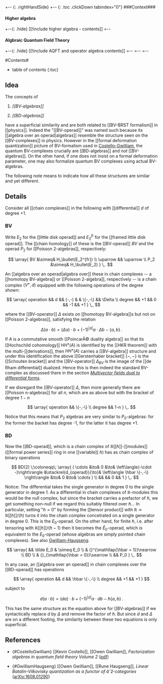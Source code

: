 
+-- {: .rightHandSide}
+-- {: .toc .clickDown tabindex="0"}
###Context###
#### Higher algebra
+--{: .hide}
[[!include higher algebra - contents]]
=--
#### Algbraic Quantum Field Theory
+--{: .hide}
[[!include AQFT and operator algebra contents]]
=--
=--
=--


#Contents#
* table of contents
{:toc}


## Idea

The concepts of

1. _[[BV-algebras]]_  

1. _[[BD-algebras]]_ 

have a superficial similarity and are both related to [[BV-BRST formalism]] in [[physics]]. Indeed the "[[BV-operad]]" was named such because its [[algebra over an operad|algebras]] resemble the structure seen on the [[BV-complexes]] in physics. However in the [[formal deformation quantization]] picture of BV-formalism used in [Costello-Gwilliam](#CostelloGwilliam), the quantum BV-complexes crucially are [[BD-algebras]] and _not_ [[BV-algebras]]. On the other hand, if one does not insist on a formal deformation parameter, one may also formalize quantum BV complexes using actual BV-algebras.

The following note means to indicate how all these structures are similar and yet different.

## Details

Consider all [[chain complexes]] in the following with [[differential]] $d$ of degree +1.

### BV

Write $E_2$ for the [[little disk operad]] and $E_2^{fr}$ for the [[framed little disk operad]]. The [[chain homology]] of these is the [[BV-operad]] $BV$ and the operad $P_2$ for [[Poisson 2-algebras]], respectively:

$$
  \array{
    BV &\simeq& H_\bullet(E_2^{fr})
    \\
    \uparrow && \uparrow
    \\
    P_2 &\simeq& H_\bullet(E_2)
  }
  \,.
$$


An [[algebra over an operad|algebra over]] these in chain complexes  -- a [[homotopy BV-algebra]] or [[Poisson 2-algebra]], respectively -- is a chain complex $(V^\bullet, d)$ equipped with the following operations of the degree shown:

$$
  \array{
     operation && d && (-,-) & &  \{-,-\} && \Delta
     \\
     degree && +1 && 0 && -1 && +1
  }
  \,,
$$

where the [[BV-operator]] $\Delta$ exists on [[homotopy BV-algebra]]s but not on [[Poisson 2-algebras]], satisfying the relation

$$
  \Delta (a \cdot b) = (\Delta a) \cdot b + (-1)^{\vert a \vert} a \cdot \Delta b - \{a,b\}
  \,. 
$$

If $A$ is a commutative smooth [[PoincarÃ© duality algebra]] so that its [[Hochschild cohomology]] $HH^\bullet(A)$ is identified by the [[HKR theorem]] with the multi-[[derivations]], then $HH^\bullet(A)$ carries a [[BV-algebra]] structure and under this identification the above [[Gerstenhaber bracket]] $\{-,-\}$ is the [[Schouten bracket]] and the [[BV-operator]] $\Delta_{BV}$ is the image of the [[de Rham differential]] dualized. Hence this is then indeed the standard BV-complex as discussed there in the section _[Multivector fields dual to differential forms](BV-BRST+formalism#MultivectorFieldsDualToDifferentialForms)_.


If we disregard the [[BV-operator]] $\Delta$, then more generally there are [[Poisson n-algebras]] for all $n$, which are as above but with the bracket of degree $1-n$

$$
  \array{
    operation && \{-,-\}
    \\
    degree && 1-n
  }
  \,.
$$

Notice that this means that $P_2$ algebras are very similar to $P_0$-algebras: for the former the backet has degree -1, for the latter it has degree +1.

### BD

Now the [[BD-operad]], which is a chain complex of $\mathbb{R}[ [\hbar ] ]$-[[modules]] ([[formal power series]] ring in one [[variable]] $\hbar$) has as chain complex of binary operations

$$
  BD(2)
    \;\coloneqq\;
  \array{
    ( \cdots &\to& 0 &\to& \left\langle(-\cdot -)\right\rangle &\stackrel{d_{operad}}{\to}& \left\langle \hbar \{-,-\} \right\rangle &\to& 0 &\to& \cdots )
    \\
    && && 0 && 1 
  }
  \,.
$$

Notice: The differential takes the single generator in degree 0 to the single generator in degree 1. As a differential in chain complexes of $\mathbb{R}$-modules this would be the null complex, but since the bracket carries a prefactor of $\hbar$, we get something non-null if we regard this suitably filtered over $\hbar$... In particular, setting "$\hbar = 0$" by forming the [[tensor product]] with $\mathbb{R} \simeq \mathbb{R}[ [\hbar] ]/(\hbar)$ turns it into the chain complex concetrated on a single generator in degree 0. This is the $E_0$-operad.
On the other hand, for finite $\hbar$, i.e. after tensoring with $\mathbb{R}[ [\hbar] ]/(\hbar-1)$ then it becomes the $\tilde E_0$-operad, which is equivalent to the $E_0$-operad (whose algebras are simply pointed chain complexes). See also [Gwilliam-Haugseng](#GwilliamHaugseng).

$$
  \array{
    && \tilde E_0 & \simeq E_0
    \\
    & {}^{\mathllap{\hbar = 1}}\nearrow
    \\
    BD 
    \\
    & {}_{\mathllap{\hbar = 0}}\searrow
    \\
    && P_0
  }
  \,.
$$



In any case, an [[algebra over an operad]] in chain complexes over the [[BD-operad]] has operations

$$
  \array{
    operation && d && \hbar \{-,-\}
    \\
    degree && +1 && +1
  }
$$


subject to 

$$
  d (a \cdot b) = (d a) \cdot b + (-1)^{\vert a \vert} a \cdot d b - \hbar\{a,b\}
  \,. 
$$

This has the same structure as the equation above for [[BV-algebras]] if we syntactically replace $d$ by $\Delta$ and remove the factor of $\hbar$. But since $d$ and $\Delta$ are on a different footing, the similarity between these two equations is only superficial.


## References

* {#CostelloGwilliam} [[Kevin Costello]], [[Owen Gwilliam]], _Factorization algebras in quantum field theory Volume 2_ ([pdf](http://people.mpim-bonn.mpg.de/gwilliam/vol2may8.pdf))

* {#GwilliamHaugseng} [[Owen Gwilliam]], [[Rune Haugseng]], _Linear Batalin-Vilkovisky quantization as a functor of âˆž-categories_ ([arXiv:1608.01290](https://arxiv.org/abs/1608.01290))
 